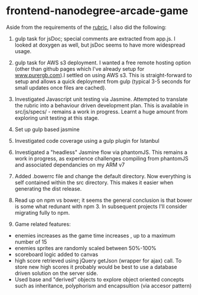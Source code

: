 frontend-nanodegree-arcade-game
===============================

Aside from the requirements of the [rubric](https://review.udacity.com/#!/projects/2696458597/rubric), I also did the following:

1. gulp task for jsDoc; special comments are extracted from app.js. I looked at doxygen as well, but jsDoc seems to have more widespread usage. 
2. gulp task for AWS s3 deployment. I wanted a free remote hosting option (other than github pages which I've already setup for www.purergb.com).I settled on using AWS s3. This is straight-forward to setup and allows a quick deployment from gulp (typical 3-5 seconds for small updates once files are cached).
3. Investigated Javascript unit testing via Jasmine. Attempted to translate the rubric into a behaviour driven development plan. This is available in src/js/specs/ - remains a work in progress. Learnt a huge amount from exploring unit testing at this stage.
4. Set up gulp based jasmine
5. Investigated code coverage using a gulp plugin for Istanbul
6. Investigated a "headless" Jasmine flow via phantomJS. This remains a work in progress, as experience challenges compiling from phantomJS and associated dependancies on my ARM v7
7. Added .bowerrc file and change the default directory. Now everything is self contained within the src directory. This makes it easier when generating the dist release.
8. Read up on npm vs bower; it seems the general conclusion is that bower is some what redunant with npm 3. In subsequent projects I'll consider migrating fully to npm. 

9. Game related features:
* enemies increases as the game time increases , up to a maximum number of 15
* enemies sprites are randomly scaled between 50%-100%
* scoreboard logic added to canvas
* high score retrieved using jQuery getJson (wrapper for ajax) call. To store new high scores it probably would be best to use a database driven solution on the server side.
* Used base and "derived" objects to explore object oriented concepts such as inheritance, polyphorism and encapsultion (via accesor pattern)

